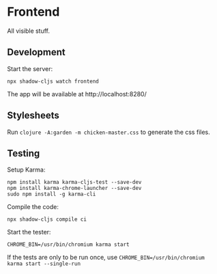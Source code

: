 # Frontend

All visible stuff.

## Development

Start the server:

    npx shadow-cljs watch frontend

The app will be available at http://localhost:8280/

## Stylesheets

Run `clojure -A:garden -m chicken-master.css` to generate the css files.

## Testing

Setup Karma:

    npm install karma karma-cljs-test --save-dev
    npm install karma-chrome-launcher --save-dev
    sudo npm install -g karma-cli

Compile the code:

    npx shadow-cljs compile ci

Start the tester:

    CHROME_BIN=/usr/bin/chromium karma start

If the tests are only to be run once, use `CHROME_BIN=/usr/bin/chromium karma start --single-run`
